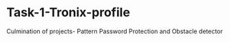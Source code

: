 Task-1-Tronix-profile
=====================

Culmination of projects- Pattern Password Protection and Obstacle detector
